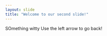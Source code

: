 ```yaml
---
layout: slide
title: "Welcome to our second slide!"
---
```

SOmething witty
Use the left arrow to go back!
